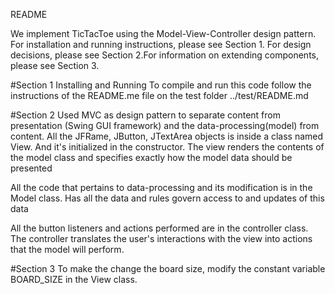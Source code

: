 README

We implement TicTacToe using the Model-View-Controller design pattern.
For installation and running instructions, please see 
Section 1. For design decisions, please see Section 2.For information on extending components, please see Section 3.

#Section 1
Installing and Running
To compile and run this code follow the instructions of the README.me file on the test folder ../test/README.md

#Section 2
Used MVC as design pattern to separate content from presentation (Swing GUI framework) and the data-processing(model) from content.
All the JFRame, JButton, JTextArea objects is inside a class named View. And it's initialized in the constructor. The view renders the contents of the model class and specifies exactly how the model data should be presented

All the code that pertains to data-processing and its modification is in the Model class. Has all the data and rules govern access to and updates of this data

All the button listeners and actions performed are in the controller class.  The controller translates the user's interactions with the view 
into actions that the model will perform.

#Section 3
To make the change the board size, modify the constant variable BOARD_SIZE in the View class. 